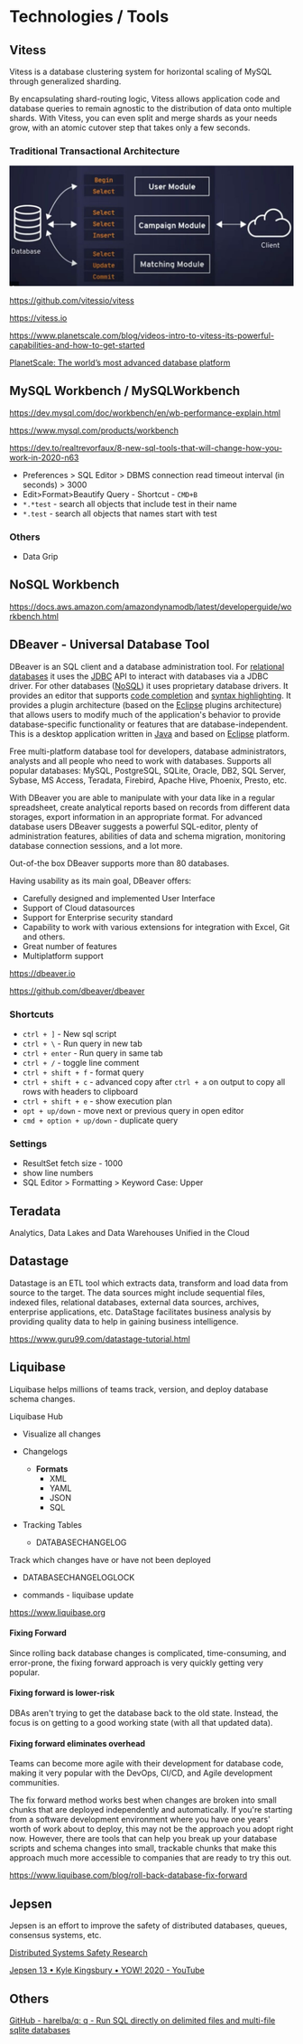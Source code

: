 # Technologies / Tools

## Vitess

Vitess is a database clustering system for horizontal scaling of MySQL through generalized sharding.

By encapsulating shard-routing logic, Vitess allows application code and database queries to remain agnostic to the distribution of data onto multiple shards. With Vitess, you can even split and merge shards as your needs grow, with an atomic cutover step that takes only a few seconds.

### Traditional Transactional Architecture

![image](../../media/Technologies-Tools-image1.jpg)

https://github.com/vitessio/vitess

https://vitess.io

https://www.planetscale.com/blog/videos-intro-to-vitess-its-powerful-capabilities-and-how-to-get-started

[PlanetScale: The world’s most advanced database platform](https://planetscale.com/)

## MySQL Workbench / MySQLWorkbench

https://dev.mysql.com/doc/workbench/en/wb-performance-explain.html

https://www.mysql.com/products/workbench

https://dev.to/realtrevorfaux/8-new-sql-tools-that-will-change-how-you-work-in-2020-n63

- Preferences > SQL Editor > DBMS connection read timeout interval (in seconds) > 3000
- Edit>Format>Beautify Query - Shortcut - `CMD+B`
- `*.*test` - search all objects that include test in their name
- `*.test` - search all objects that names start with test

### Others

- Data Grip

## NoSQL Workbench

https://docs.aws.amazon.com/amazondynamodb/latest/developerguide/workbench.html

## DBeaver - Universal Database Tool

DBeaver is an SQL client and a database administration tool. For [relational databases](https://en.wikipedia.org/wiki/Relational_database) it uses the [JDBC](https://en.wikipedia.org/wiki/JDBC) API to interact with databases via a JDBC driver. For other databases ([NoSQL](https://en.wikipedia.org/wiki/NoSQL)) it uses proprietary database drivers. It provides an editor that supports [code completion](https://en.wikipedia.org/wiki/Autocomplete) and [syntax highlighting](https://en.wikipedia.org/wiki/Syntax_highlighting). It provides a plugin architecture (based on the [Eclipse](https://en.wikipedia.org/wiki/Eclipse_(software)) plugins architecture) that allows users to modify much of the application's behavior to provide database-specific functionality or features that are database-independent. This is a desktop application written in [Java](https://en.wikipedia.org/wiki/Java_platform) and based on [Eclipse](https://en.wikipedia.org/wiki/Eclipse_(software)) platform.

Free multi-platform database tool for developers, database administrators, analysts and all people who need to work with databases. Supports all popular databases: MySQL, PostgreSQL, SQLite, Oracle, DB2, SQL Server, Sybase, MS Access, Teradata, Firebird, Apache Hive, Phoenix, Presto, etc.

With DBeaver you are able to manipulate with your data like in a regular spreadsheet, create analytical reports based on records from different data storages, export information in an appropriate format. For advanced database users DBeaver suggests a powerful SQL-editor, plenty of administration features, abilities of data and schema migration, monitoring database connection sessions, and a lot more.

Out-of-the box DBeaver supports more than 80 databases.

Having usability as its main goal, DBeaver offers:

- Carefully designed and implemented User Interface
- Support of Cloud datasources
- Support for Enterprise security standard
- Capability to work with various extensions for integration with Excel, Git and others.
- Great number of features
- Multiplatform support

https://dbeaver.io

https://github.com/dbeaver/dbeaver

### Shortcuts

- `ctrl + ]` - New sql script
- `ctrl + \` - Run query in new tab
- `ctrl + enter` - Run query in same tab
- `ctrl + /` - toggle line comment
- `ctrl + shift + f` - format query
- `ctrl + shift + c` - advanced copy after `ctrl + a` on output to copy all rows with headers to clipboard
- `ctrl + shift + e` - show execution plan
- `opt + up/down` - move next or previous query in open editor
- `cmd + option + up/down` - duplicate query

### Settings

- ResultSet fetch size - 1000
- show line numbers
- SQL Editor > Formatting > Keyword Case: Upper

## Teradata

Analytics, Data Lakes and Data Warehouses Unified in the Cloud

## Datastage

Datastage is an ETL tool which extracts data, transform and load data from source to the target. The data sources might include sequential files, indexed files, relational databases, external data sources, archives, enterprise applications, etc. DataStage facilitates business analysis by providing quality data to help in gaining business intelligence.

https://www.guru99.com/datastage-tutorial.html

## Liquibase

Liquibase helps millions of teams track, version, and deploy database schema changes.

Liquibase Hub

- Visualize all changes
- Changelogs
  - **Formats**
    - XML
    - YAML
    - JSON
    - SQL

- Tracking Tables
  - DATABASECHANGELOG

Track which changes have or have not been deployed

- DATABASECHANGELOGLOCK

- commands - liquibase update

https://www.liquibase.org

#### Fixing Forward

Since rolling back database changes is complicated, time-consuming, and error-prone, the fixing forward approach is very quickly getting very popular.

#### Fixing forward is lower-risk

DBAs aren't trying to get the database back to the old state. Instead, the focus is on getting to a good working state (with all that updated data).

#### Fixing forward eliminates overhead

Teams can become more agile with their development for database code, making it very popular with the DevOps, CI/CD, and Agile development communities.

The fix forward method works best when changes are broken into small chunks that are deployed independently and automatically. If you're starting from a software development environment where you have one years' worth of work about to deploy, this may not be the approach you adopt right now. However, there are tools that can help you break up your database scripts and schema changes into small, trackable chunks that make this approach much more accessible to companies that are ready to try this out.

https://www.liquibase.com/blog/roll-back-database-fix-forward

## Jepsen

Jepsen is an effort to improve the safety of distributed databases, queues, consensus systems, etc.

[Distributed Systems Safety Research](https://jepsen.io/)

[Jepsen 13 • Kyle Kingsbury • YOW! 2020 - YouTube](https://www.youtube.com/watch?v=_TD31etxb_w)

## Others

[GitHub - harelba/q: q - Run SQL directly on delimited files and multi-file sqlite databases](https://github.com/harelba/q)
